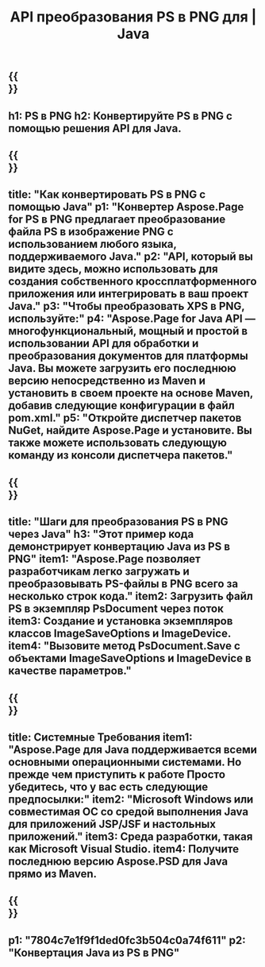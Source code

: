 ﻿---
translation: true
template: /_templates/_conversion-child-java.md
title: API преобразования PS в PNG для | Java
url: /java/conversion/ps-to-png/
description: Пример кода преобразования Java для формата PS в файл PNG. Используйте этот пример кода для преобразования PS в PNG в любом веб-приложении или приложении для рабочего стола на основе Java.
informat: PS
outformat: PNG
otherformats: XPS EPS
---

{{<section banner>}}
---
h1: PS в PNG
h2: Конвертируйте PS в PNG с помощью решения API для Java.
---

{{<section overview>}}
---
title: "Как конвертировать PS в PNG с помощью Java"
p1: "Конвертер Aspose.Page for PS в PNG предлагает преобразование файла PS в изображение PNG с использованием любого языка, поддерживаемого Java."
p2: "API, который вы видите здесь, можно использовать для создания собственного кроссплатформенного приложения или интегрировать в ваш проект Java."
p3: "Чтобы преобразовать XPS в PNG, используйте:"
p4: "Aspose.Page for Java API — многофункциональный, мощный и простой в использовании API для обработки и преобразования документов для платформы Java. Вы можете загрузить его последнюю версию непосредственно из Maven и установить в своем проекте на основе Maven, добавив следующие конфигурации в файл pom.xml."
p5: "Откройте диспетчер пакетов NuGet, найдите Aspose.Page и установите. Вы также можете использовать следующую команду из консоли диспетчера пакетов."
---

{{<section feature1>}}
---
title: "Шаги для преобразования PS в PNG через Java"
h3: "Этот пример кода демонстрирует конвертацию Java из PS в PNG"
item1: "Aspose.Page позволяет разработчикам легко загружать и преобразовывать PS-файлы в PNG всего за несколько строк кода."
item2: Загрузить файл PS в экземпляр PsDocument через поток
item3: Создание и установка экземпляров классов ImageSaveOptions и ImageDevice.
item4: "Вызовите метод PsDocument.Save с объектами ImageSaveOptions и ImageDevice в качестве параметров."
---

{{<section feature2>}}
---
title: Системные Требования
item1: "Aspose.Page для Java поддерживается всеми основными операционными системами. Но прежде чем приступить к работе Просто убедитесь, что у вас есть следующие предпосылки:"
item2: "Microsoft Windows или совместимая ОС со средой выполнения Java для приложений JSP/JSF и настольных приложений."
item3: Среда разработки, такая как Microsoft Visual Studio.
item4: Получите последнюю версию Aspose.PSD для Java прямо из Maven.
---

{{<section gist>}}
---
p1: "7804c7e1f9f1ded0fc3b504c0a74f611"
p2: "Конвертация Java из PS в PNG"
---
